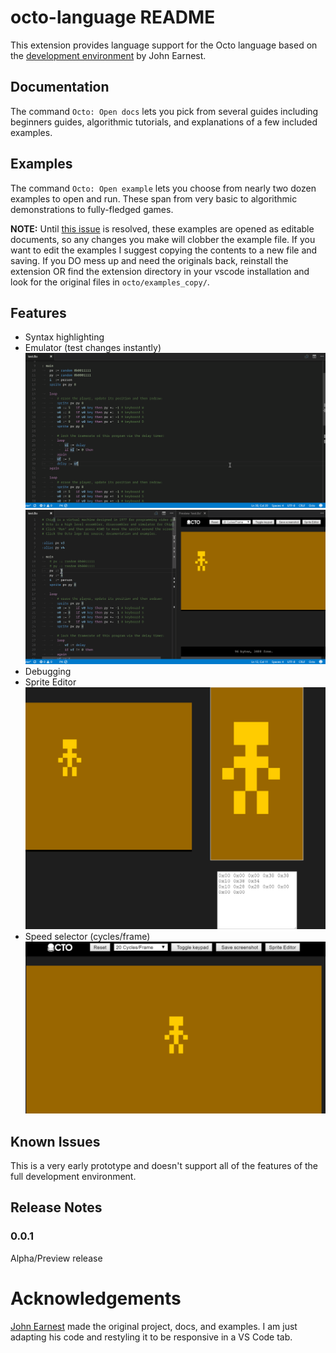 # octo-language README

This extension provides language support for the Octo language based on the [development environment](http://johnearnest.github.io/Octo/) by John Earnest.

## Documentation
The command `Octo: Open docs` lets you pick from several guides including beginners guides, algorithmic tutorials, and explanations of a few included examples.

## Examples
The command `Octo: Open example` lets you choose from nearly two dozen examples to open and run. These span from very basic to algorithmic demonstrations to fully-fledged games.

__NOTE:__ Until [this issue](https://github.com/Microsoft/vscode/issues/12283) is resolved, these examples are opened as editable documents, so any changes you make will clobber the example file. If you want to edit the examples I suggest copying the contents to a new file and saving. If you DO mess up and need the originals back, reinstall the extension OR find the extension directory in your vscode installation and look for the original files in `octo/examples_copy/`.

## Features
- Syntax highlighting
- Emulator (test changes instantly)
![Run](images/preview.gif)  
![Changes](images/edit.gif)  
- Debugging
- Sprite Editor
![Sprite Editing](images/sprites.gif)  
- Speed selector (cycles/frame)
![Speed selector](images/speed.gif)  

## Known Issues

This is a very early prototype and doesn't support all of the features of the full development environment.

## Release Notes

### 0.0.1
Alpha/Preview release

# Acknowledgements
[John Earnest](https://github.com/JohnEarnest/) made the original project, docs, and examples. I am just adapting his code and restyling it to be responsive in a VS Code tab.